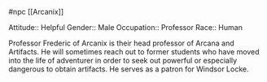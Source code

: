  #npc [[Arcanix]]

Attitude:: Helpful
Gender:: Male
Occupation:: Professor
Race:: Human

Professor Frederic of Arcanix is their head professor of Arcana and Artifacts. He will sometimes reach out to former students who have moved into the life of adventurer in order to seek out powerful or especially dangerous to obtain artifacts. He serves as a patron for Windsor Locke.
